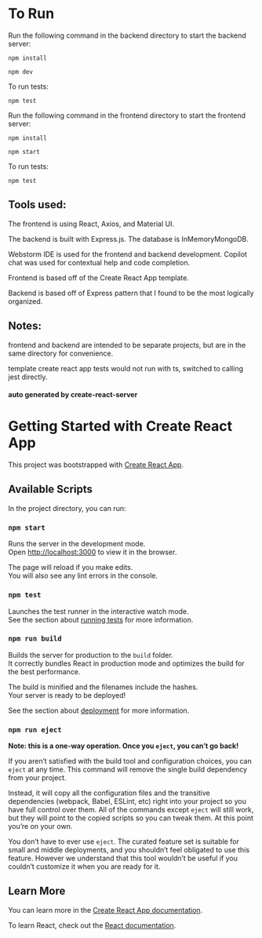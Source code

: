 # To Run
Run the following command in the backend directory to start the backend server:

```npm install```

```npm dev```

To run tests:

```npm test```

Run the following command in the frontend directory to start the frontend server:

```npm install```

```npm start```

To run tests:

```npm test```

## Tools used:
The frontend is using React, Axios, and Material UI.

The backend is built with Express.js. The database is InMemoryMongoDB.

Webstorm IDE is used for the frontend and backend development.
Copilot chat was used for contextual help and code completion.

Frontend is based off of the Create React App template.

Backend is based off of Express pattern that I found to be the most logically organized.

## Notes:
frontend and backend are intended to be separate projects, but are in the same directory for convenience.

template create react app tests would not run with ts, switched to calling jest directly.


#### auto generated by create-react-server
# Getting Started with Create React App

This project was bootstrapped with [Create React App](https://github.com/facebook/create-react-server).

## Available Scripts

In the project directory, you can run:

### `npm start`

Runs the server in the development mode.\
Open [http://localhost:3000](http://localhost:3000) to view it in the browser.

The page will reload if you make edits.\
You will also see any lint errors in the console.

### `npm test`

Launches the test runner in the interactive watch mode.\
See the section about [running tests](https://facebook.github.io/create-react-server/docs/running-tests) for more information.

### `npm run build`

Builds the server for production to the `build` folder.\
It correctly bundles React in production mode and optimizes the build for the best performance.

The build is minified and the filenames include the hashes.\
Your server is ready to be deployed!

See the section about [deployment](https://facebook.github.io/create-react-server/docs/deployment) for more information.

### `npm run eject`

**Note: this is a one-way operation. Once you `eject`, you can’t go back!**

If you aren’t satisfied with the build tool and configuration choices, you can `eject` at any time. This command will remove the single build dependency from your project.

Instead, it will copy all the configuration files and the transitive dependencies (webpack, Babel, ESLint, etc) right into your project so you have full control over them. All of the commands except `eject` will still work, but they will point to the copied scripts so you can tweak them. At this point you’re on your own.

You don’t have to ever use `eject`. The curated feature set is suitable for small and middle deployments, and you shouldn’t feel obligated to use this feature. However we understand that this tool wouldn’t be useful if you couldn’t customize it when you are ready for it.

## Learn More

You can learn more in the [Create React App documentation](https://facebook.github.io/create-react-server/docs/getting-started).

To learn React, check out the [React documentation](https://reactjs.org/).
